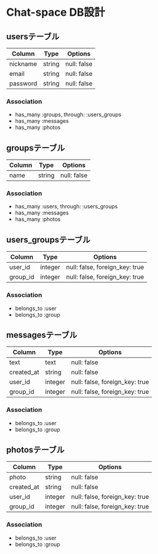 # Chat-space DB設計

## usersテーブル
|Column  |Type  |Options    |
|--------|------|-----------|
|nickname|string|null: false|
|email   |string|null: false|
|password|string|null: false|
### Association
- has_many :groups, through: :users_groups
- has_many :messages
- has_many :photos

## groupsテーブル
|Column|Type  |Options    |
|------|------|-----------|
|name  |string|null: false|
### Association
- has_many :users, through: :users_groups
- has_many :messages
- has_many :photos

## users_groupsテーブル
|Column  |Type   |Options                      |
|--------|-------|-----------------------------|
|user_id |integer|null: false, foreign_key: true|
|group_id|integer|null: false, foreign_key: true|
### Association
- belongs_to :user
- belongs_to :group

## messagesテーブル
|Column    |Type   |Options                       |
|----------|-------|------------------------------|
|text      |text   |null: false                   |
|created_at|string |null: false                   |
|user_id   |integer|null: false, foreign_key: true|
|group_id  |integer|null: false, foreign_key: true|
### Association
- belongs_to :user
- belongs_to :group

## photosテーブル
|Column    |Type   |Options                       |
|----------|-------|------------------------------|
|photo     |string |null: false                   |
|created_at|string |null: false                   |
|user_id   |integer|null: false, foreign_key: true|
|group_id  |integer|null: false, foreign_key: true|
### Association
- belongs_to :user
- belongs_to :group